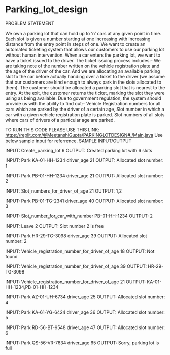 # Parking_lot_design

PROBLEM STATEMENT

We own a parking lot that can hold up to ‘n’ cars at any given point in time. Each slot is given a number starting at one increasing with increasing distance from the entry point in steps of one. We want to create an automated ticketing system that allows our customers to use our parking lot without human intervention.
When a car enters the parking lot, we want to have a ticket issued to the driver. The ticket issuing process includes:- 
We are taking note of the number written on the vehicle registration plate and the age of the driver of the car.
And we are allocating an available parking slot to the car before actually handing over a ticket to the driver (we assume that our customers are kind enough to always park in the slots allocated to them).
The customer should be allocated a parking slot that is nearest to the entry. At the exit, the customer returns the ticket, marking the slot they were using as being available.
Due to government regulation, the system should provide us with the ability to find out:-
Vehicle Registration numbers for all cars which are parked by the driver of a certain age,
Slot number in which a car with a given vehicle registration plate is parked. 
Slot numbers of all slots where cars of drivers of a particular age are parked.

TO RUN THIS CODE PLEASE USE THIS LINK: https://replit.com/@MeetanshiGupta/PARKINGLOTDESIGN#./Main.java
Use below sample input for referrence.
SAMPLE INPUT/OUTPUT


INPUT: Create_parking_lot 6
OUTPUT: Created parking lot with 6 slots



INPUT: Park KA-01-HH-1234 driver_age 21
OUTPUT: Allocated slot number: 1




INPUT: Park PB-01-HH-1234 driver_age 21
OUTPUT: Allocated slot number: 2




INPUT: Slot_numbers_for_driver_of_age 21
OUTPUT: 1,2




INPUT: Park PB-01-TG-2341 driver_age 40
OUTPUT: Allocated slot number: 3



INPUT: Slot_number_for_car_with_number PB-01-HH-1234
OUTPUT: 2




INPUT: Leave 2
OUTPUT: Slot number 2 is free



INPUT: Park HR-29-TG-3098 driver_age 39
OUTPUT: Allocated slot number: 2



INPUT: Vehicle_registration_number_for_driver_of_age 18
OUTPUT: Not found




INPUT: Vehicle_registration_number_for_driver_of_age 39
OUTPUT: HR-29-TG-3098



INPUT: Vehicle_registration_number_for_driver_of_age 21
OUTPUT: KA-01-HH-1234,PB-01-HH-1234



INPUT: Park AZ-01-UH-6734 driver_age 25
OUTPUT: Allocated slot number: 4



INPUT: Park KA-61-YG-6424 driver_age 36
OUTPUT: Allocated slot number: 5



INPUT: Park RD-56-BT-9548 driver_age 47
OUTPUT: Allocated slot number: 6



INPUT: Park QS-56-VR-7634 driver_age 65
OUTPUT: Sorry, parking lot is full
